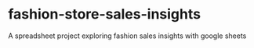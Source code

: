 # fashion-store-sales-insights
A spreadsheet project exploring fashion sales insights with google sheets
